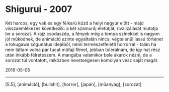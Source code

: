 # Shigurui - 2007

Két harcos, egy vak és egy félkarú küzd a helyi nagyúr előtt - majd visszaemlékezés következik: a két szamuráj életútját, rivalizálását mutatja be a sorozat. A rajz csodaszép, a fények még a tompa színekkel is nagyon jól működnek, de animáció szinte egyáltalán nincs; végtelenül lassú történet a tokugawa sógunátus idejéből, némi természetfeletti horrorral - talán ha nem láttam volna pár tucat műfaji filmet, jobban tolerálnám, de így hat rész után inkább félreteszem. A mangába valamikor bele akarok nézni, de a sorozat túl vontatott, miközben nevetségesen komolyan vesz saját magát.

2016-05-05 

----

[5.5], [animáció], [bullshit], [horror], [japán], [műanyag], [sorozat]